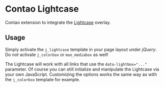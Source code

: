 Contao Lightcase
=====================

Contao extension to integrate the [Lightcase](http://cornel.bopp-art.com/lightcase/) overlay.

## Usage

Simply activate the `j_lightcase` template in your page layout under _jQuery_. Do _not_ activate `j_colorbox` or `moo_mediabox` as well!

The Lightcase will work with all links that use the `data-lightbox="..."` parameter. Of course you can still initialize and manipulate the Lightcase via your own JavaScript. Customizing the options works the same way as with the `j_colorbox` template for example.
